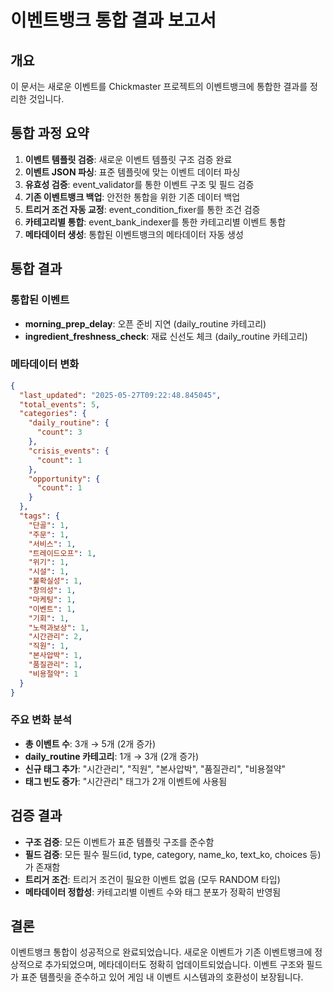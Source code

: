 # 이벤트뱅크 통합 결과 보고서

## 개요
이 문서는 새로운 이벤트를 Chickmaster 프로젝트의 이벤트뱅크에 통합한 결과를 정리한 것입니다.

## 통합 과정 요약
1. **이벤트 템플릿 검증**: 새로운 이벤트 템플릿 구조 검증 완료
2. **이벤트 JSON 파싱**: 표준 템플릿에 맞는 이벤트 데이터 파싱
3. **유효성 검증**: event_validator를 통한 이벤트 구조 및 필드 검증
4. **기존 이벤트뱅크 백업**: 안전한 통합을 위한 기존 데이터 백업
5. **트리거 조건 자동 교정**: event_condition_fixer를 통한 조건 검증
6. **카테고리별 통합**: event_bank_indexer를 통한 카테고리별 이벤트 통합
7. **메타데이터 생성**: 통합된 이벤트뱅크의 메타데이터 자동 생성

## 통합 결과

### 통합된 이벤트
- **morning_prep_delay**: 오픈 준비 지연 (daily_routine 카테고리)
- **ingredient_freshness_check**: 재료 신선도 체크 (daily_routine 카테고리)

### 메타데이터 변화
```json
{
  "last_updated": "2025-05-27T09:22:48.845045",
  "total_events": 5,
  "categories": {
    "daily_routine": {
      "count": 3
    },
    "crisis_events": {
      "count": 1
    },
    "opportunity": {
      "count": 1
    }
  },
  "tags": {
    "단골": 1,
    "주문": 1,
    "서비스": 1,
    "트레이드오프": 1,
    "위기": 1,
    "시설": 1,
    "불확실성": 1,
    "창의성": 1,
    "마케팅": 1,
    "이벤트": 1,
    "기회": 1,
    "노력과보상": 1,
    "시간관리": 2,
    "직원": 1,
    "본사압박": 1,
    "품질관리": 1,
    "비용절약": 1
  }
}
```

### 주요 변화 분석
- **총 이벤트 수**: 3개 → 5개 (2개 증가)
- **daily_routine 카테고리**: 1개 → 3개 (2개 증가)
- **신규 태그 추가**: "시간관리", "직원", "본사압박", "품질관리", "비용절약"
- **태그 빈도 증가**: "시간관리" 태그가 2개 이벤트에 사용됨

## 검증 결과
- **구조 검증**: 모든 이벤트가 표준 템플릿 구조를 준수함
- **필드 검증**: 모든 필수 필드(id, type, category, name_ko, text_ko, choices 등)가 존재함
- **트리거 조건**: 트리거 조건이 필요한 이벤트 없음 (모두 RANDOM 타입)
- **메타데이터 정합성**: 카테고리별 이벤트 수와 태그 분포가 정확히 반영됨

## 결론
이벤트뱅크 통합이 성공적으로 완료되었습니다. 새로운 이벤트가 기존 이벤트뱅크에 정상적으로 추가되었으며, 메타데이터도 정확히 업데이트되었습니다. 이벤트 구조와 필드가 표준 템플릿을 준수하고 있어 게임 내 이벤트 시스템과의 호환성이 보장됩니다.
